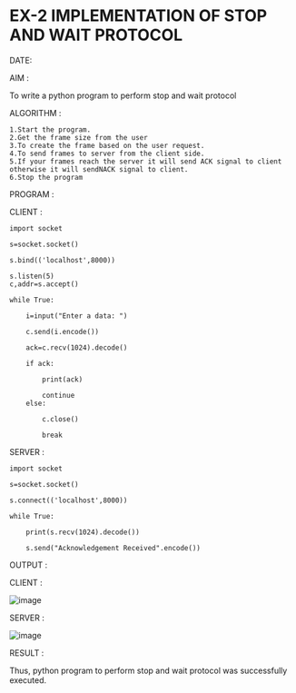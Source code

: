 # EX-2 IMPLEMENTATION OF STOP AND WAIT PROTOCOL

DATE:

AIM :

To write a python program to perform stop and wait protocol

ALGORITHM :

    1.Start the program.
    2.Get the frame size from the user
    3.To create the frame based on the user request.
    4.To send frames to server from the client side.
    5.If your frames reach the server it will send ACK signal to client otherwise it will sendNACK signal to client.
    6.Stop the program

PROGRAM :

CLIENT :

    import socket

    s=socket.socket()
    
    s.bind(('localhost',8000))
    
    s.listen(5)
    c,addr=s.accept()
    
    while True:
    
        i=input("Enter a data: ")
    
        c.send(i.encode())
    
        ack=c.recv(1024).decode()
    
        if ack:
        
            print(ack)
        
            continue
        else:
        
            c.close()
        
            break

SERVER :

    import socket
    
    s=socket.socket()
    
    s.connect(('localhost',8000))
    
    while True:
    
        print(s.recv(1024).decode())
    
        s.send("Acknowledgement Received".encode())


OUTPUT :

CLIENT :

![image](https://github.com/Sindhuja9585/EX-2/assets/122860624/e3c99880-ad63-4b2b-afb0-d141e5a01ef5)

SERVER :

![image](https://github.com/Sindhuja9585/EX-2/assets/122860624/c0713089-f946-4c8f-ab26-a990b4689712)


RESULT :

Thus, python program to perform stop and wait protocol was successfully executed.



